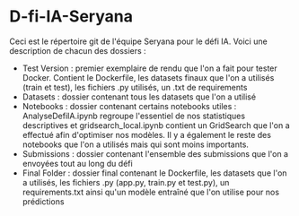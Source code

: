 # D-fi-IA-Seryana
Ceci est le répertoire git de l'équipe Seryana pour le défi IA. Voici une description de chacun des dossiers :
- Test Version : premier exemplaire de rendu que l'on a fait pour tester Docker. Contient le Dockerfile, les datasets finaux que l'on a utilisés (train et test), les fichiers .py utilisés, un .txt de requirements
- Datasets : dossier contenant tous les datasets que l'on a utilisé
- Notebooks : dossier contenant certains notebooks utiles : AnalyseDefiIA.ipynb regroupe l'essentiel de nos statistiques descriptives et gridsearch_local.ipynb contient un GridSearch que l'on a effectué afin d'optimiser nos modèles. Il y a également le reste des notebooks que l'on a utilisés mais qui sont moins importants.
- Submissions : dossier contenant l'ensemble des submissions que l'on a envoyées tout au long du défi
- Final Folder : dossier final contenant le Dockerfile, les datasets que l'on a utilisés, les fichiers .py (app.py, train.py et test.py), un requirements.txt ainsi qu'un modèle entraîné que l'on utilise pour nos prédictions
